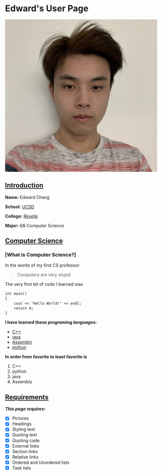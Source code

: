 # Edward's User Page


![Selfie](/images/selfie.jpg)

## [Introduction](#introduction)

**Name:** Edward Chang

**School:** [UCSD](/images/ucsd%20logo.png)

**College:** [*Revelle*](/images/revelle-logo.png)

**Major:** ~~CS~~ Computer Science

## [Computer Science](#computer-science)

### [What is Computer Science?]

In the words of my first CS professor:
> Computers are very stupid

The very first bit of code I learned was 
```
int main()
{
    cout << "Hello World!" << endl;
    return 0;
}
```

**I have learned these _programing languages_:**
- [C++](https://en.wikipedia.org/wiki/C%2B%2B)
- [java](https://en.wikipedia.org/wiki/Java_(programming_language))
- [Assembly](https://en.wikipedia.org/wiki/Assembly_language)
- [python](https://en.wikipedia.org/wiki/Python_(programming_language))
  
**In order from favorite to least favorite is**
1. C++
2. python
3. java
4. Assembly

## [Requirements](#requirements)

***This page requires:***
- [x] Pictures
- [x] Headings
- [x] Styling text
- [x] Quoting text
- [x] Quoting code
- [x] External links
- [x] Section links
- [x] Relative links
- [x] Ordered and Unordered lists
- [X] Task lists        